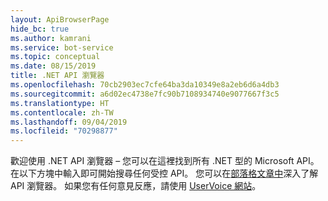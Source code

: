 ```yaml
---
layout: ApiBrowserPage
hide_bc: true
ms.author: kamrani
ms.service: bot-service
ms.topic: conceptual
ms.date: 08/15/2019
title: .NET API 瀏覽器
ms.openlocfilehash: 70cb2903ec7cfe64ba3da10349e8a2eb6d6a4db3
ms.sourcegitcommit: a6d02ec4738e7fc90b7108934740e9077667f3c5
ms.translationtype: HT
ms.contentlocale: zh-TW
ms.lasthandoff: 09/04/2019
ms.locfileid: "70298877"
---
```

歡迎使用 .NET API 瀏覽器 – 您可以在這裡找到所有 .NET 型的 Microsoft API。 在以下方塊中輸入即可開始搜尋任何受控 API。 您可以在[部落格文章中](https://aka.ms/apibrowser)深入了解 API 瀏覽器。 如果您有任何意見反應，請使用 [UserVoice 網站](https://aka.ms/apibrowserfeedback)。
